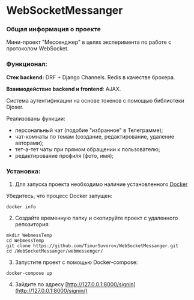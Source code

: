 # WebSocketMessanger
### Общая информация о проекте  
Мини-проект "Мессенджер" в целях эксперимента по работе с протоколом WebSocket.

### Функционал: 
**Стек backend:** DRF + Django Channels. Redis в качестве брокера.

**Взаимодействие backend и frontend**: AJAX.

Система аутентификации на основе токенов с помощью библиотеки Djoser.

Реализованы функции:
- персональный чат (подобие "избранное" в Телеграмме);
- чат-комнаты по темам (создание, редактирование, удаление авторами);
- тет-а-тет чаты при прямом обращении к пользователю;
- редактирование профиля (фото, имя);

### Установка:
1. Для запуска проекта необходимо наличие установленного [Docker](https://desktop.docker.com/win/main/amd64/Docker%20Desktop%20Installer.exe?utm_source=docker&utm_medium=webreferral&utm_campaign=dd-smartbutton&utm_location=module)

Убедитесь, что процесс Docker запущен:
```
docker info
```
2. Создайте временную папку и скопируйте проект с удаленного репозитория:
```
mkdir WebmessTemp
cd WebmessTemp
git clone https://github.com/TimurSuvorov/WebSocketMessanger.git
cd /WebSocketMessanger/webmessenger/
```
3. Запустите проект с помощью Docker-compose:
```
docker-compose up
```
4. Зайдите по адресу [http://127.0.0.1:8000/signin](http://127.0.0.1:8000/signin/)
